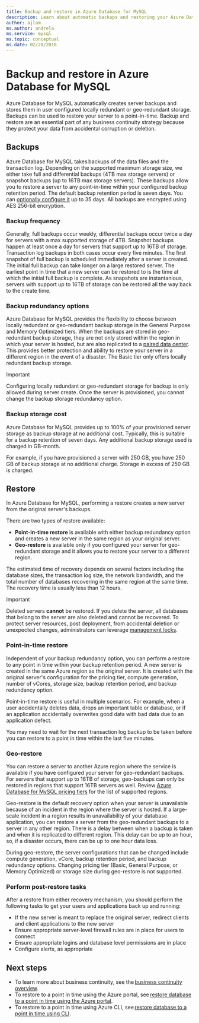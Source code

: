 ```yaml
---
title: Backup and restore in Azure Database for MySQL
description: Learn about automatic backups and restoring your Azure Database for MySQL server.
author: ajlam
ms.author: andrela
ms.service: mysql
ms.topic: conceptual
ms.date: 02/28/2018
---
```


# Backup and restore in Azure Database for MySQL

Azure Database for MySQL automatically creates server backups and stores them in user configured locally redundant or geo-redundant storage. Backups can be used to restore your server to a point-in-time. Backup and restore are an essential part of any business continuity strategy because they protect your data from accidental corruption or deletion.

## Backups

Azure Database for MySQL takes backups of the data files and the transaction log. Depending on the supported maximum storage size, we either take full and differential backups (4TB max storage servers) or snapshot backups (up to 16TB max storage servers). These backups allow you to restore a server to any point-in-time within your configured backup retention period. The default backup retention period is seven days. You can [optionally configure it](howto-restore-server-portal.md#set-backup-configuration) up to 35 days. All backups are encrypted using AES 256-bit encryption.

### Backup frequency

Generally, full backups occur weekly, differential backups occur twice a day for servers with a max supported storage of 4TB. Snapshot backups happen at least once a day for servers that support up to 16TB of storage. Transaction log backups in both cases occur every five minutes. The first snapshot of full backup is scheduled immediately after a server is created. The initial full backup can take longer on a large restored server. The earliest point in time that a new server can be restored to is the time at which the initial full backup is complete. As snapshots are instantanious, servers with support up to 16TB of storage can be restored all the way back to the create time.

### Backup redundancy options

Azure Database for MySQL provides the flexibility to choose between locally redundant or geo-redundant backup storage in the General Purpose and Memory Optimized tiers. When the backups are stored in geo-redundant backup storage, they are not only stored within the region in which your server is hosted, but are also replicated to a [paired data center](https://docs.microsoft.com/azure/best-practices-availability-paired-regions). This provides better protection and ability to restore your server in a different region in the event of a disaster. The Basic tier only offers locally redundant backup storage.

> [!IMPORTANT]
> Configuring locally redundant or geo-redundant storage for backup is only allowed during server create. Once the server is provisioned, you cannot change the backup storage redundancy option.

### Backup storage cost

Azure Database for MySQL provides up to 100% of your provisioned server storage as backup storage at no additional cost. Typically, this is suitable for a backup retention of seven days. Any additional backup storage used is charged in GB-month.

For example, if you have provisioned a server with 250 GB, you have 250 GB of backup storage at no additional charge. Storage in excess of 250 GB is charged.

## Restore

In Azure Database for MySQL, performing a restore creates a new server from the original server's backups.

There are two types of restore available:

- **Point-in-time restore** is available with either backup redundancy option and creates a new server in the same region as your original server.
- **Geo-restore** is available only if you configured your server for geo-redundant storage and it allows you to restore your server to a different region.

The estimated time of recovery depends on several factors including the database sizes, the transaction log size, the network bandwidth, and the total number of databases recovering in the same region at the same time. The recovery time is usually less than 12 hours.

> [!IMPORTANT]
> Deleted servers **cannot** be restored. If you delete the server, all databases that belong to the server are also deleted and cannot be recovered. To protect server resources, post deployment, from accidental deletion or unexpected changes, administrators can leverage [management locks](https://docs.microsoft.com/azure/azure-resource-manager/resource-group-lock-resources).

### Point-in-time restore

Independent of your backup redundancy option, you can perform a restore to any point in time within your backup retention period. A new server is created in the same Azure region as the original server. It is created with the original server's configuration for the pricing tier, compute generation, number of vCores, storage size, backup retention period, and backup redundancy option.

Point-in-time restore is useful in multiple scenarios. For example, when a user accidentally deletes data, drops an important table or database, or if an application accidentally overwrites good data with bad data due to an application defect.

You may need to wait for the next transaction log backup to be taken before you can restore to a point in time within the last five minutes.

### Geo-restore

You can restore a server to another Azure region where the service is available if you have configured your server for geo-redundant backups. For servers that support up to 16TB of storage, geo-backups can only be restored in regions that support 16TB servers as well. Review [Azure Database for MySQL pricing tiers](concepts-pricing-tiers.md) for the list of supported regions. 

Geo-restore is the default recovery option when your server is unavailable because of an incident in the region where the server is hosted. If a large-scale incident in a region results in unavailability of your database application, you can restore a server from the geo-redundant backups to a server in any other region. There is a delay between when a backup is taken and when it is replicated to different region. This delay can be up to an hour, so, if a disaster occurs, there can be up to one hour data loss.

During geo-restore, the server configurations that can be changed include compute generation, vCore, backup retention period, and backup redundancy options. Changing pricing tier (Basic, General Purpose, or Memory Optimized) or storage size during geo-restore is not supported.

### Perform post-restore tasks

After a restore from either recovery mechanism, you should perform the following tasks to get your users and applications back up and running:

- If the new server is meant to replace the original server, redirect clients and client applications to the new server
- Ensure appropriate server-level firewall rules are in place for users to connect
- Ensure appropriate logins and database level permissions are in place
- Configure alerts, as appropriate

## Next steps

- To learn more about business continuity, see the [business continuity overview](concepts-business-continuity.md).
- To restore to a point in time using the Azure portal, see [restore database to a point in time using the Azure portal](howto-restore-server-portal.md).
- To restore to a point in time using Azure CLI, see [restore database to a point in time using CLI](howto-restore-server-cli.md).
